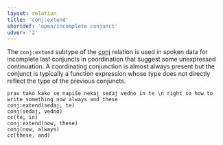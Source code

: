 ```yaml
---
layout: relation
title: 'conj:extend'
shortdef: 'open/incomplete conjunct'
udver: '2'
---
```


The `conj:extend` subtype of the [conj]() relation is used in spoken data for incomplete last
conjuncts in coordination that suggest some unexpressed continuation. A coordinating conjunction
is almost always present but the conjunct is typically a function expression whose type does not
directly reflect the type of the previous conjuncts.

~~~ sdparse
prav tako kako se napiše nekaj sedaj vedno in te \n right so how to write something now always and these
conj:extend(sedaj, te)
conj(sedaj, vedno)
cc(te, in)
conj:extend(now, these)
conj(now, always)
cc(these, and)
~~~

<!-- Interlanguage links updated Čt lis 12 09:43:24 CET 2020 -->

